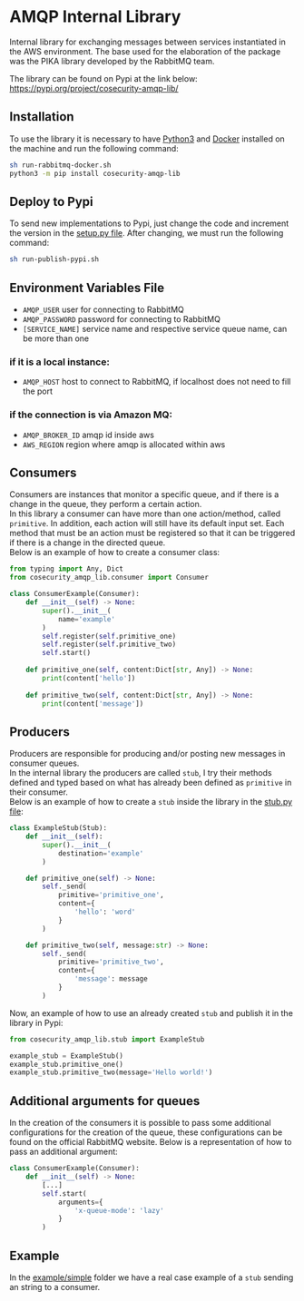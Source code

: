 # AMQP Internal Library
Internal library for exchanging messages between services instantiated in the AWS environment. 
The base used for the elaboration of the package was the PIKA library developed by the RabbitMQ team.

The library can be found on Pypi at the link below: https://pypi.org/project/cosecurity-amqp-lib/

## Installation
To use the library it is necessary to have [Python3](https://www.python.org/downloads/) and [Docker](https://www.docker.com/products/docker-desktop/)
installed on the machine and run the following command:
```bash
sh run-rabbitmq-docker.sh
python3 -m pip install cosecurity-amqp-lib
```

## Deploy to Pypi
To send new implementations to Pypi, just change the code and increment the version in the [setup.py file](https://github.com/CoSecurity/amqp-internal-library/blob/main/setup.py#L8).
After changing, we must run the following command:
```bash
sh run-publish-pypi.sh
```

## Environment Variables File
- `AMQP_USER` user for connecting to RabbitMQ
- `AMQP_PASSWORD` password for connecting to RabbitMQ
- `[SERVICE_NAME]` service name and respective service queue name, can be more than one 

### if it is a local instance:
- `AMQP_HOST` host to connect to RabbitMQ, if localhost does not need to fill the port

### if the connection is via Amazon MQ:
- `AMQP_BROKER_ID` amqp id inside aws
- `AWS_REGION` region where amqp is allocated within aws

## Consumers 
Consumers are instances that monitor a specific queue, and if there is a change in the queue, they perform a certain action.<br>
In this library a consumer can have more than one action/method, called `primitive`. In addition, each action will still have its default input set.
Each method that must be an action must be registered so that it can be triggered if there is a change in the directed queue.<br>
Below is an example of how to create a consumer class:
```python
from typing import Any, Dict
from cosecurity_amqp_lib.consumer import Consumer

class ConsumerExample(Consumer):
    def __init__(self) -> None:
        super().__init__(
            name='example'
        )
        self.register(self.primitive_one)
        self.register(self.primitive_two)
        self.start()
    
    def primitive_one(self, content:Dict[str, Any]) -> None:
        print(content['hello'])
    
    def primitive_two(self, content:Dict[str, Any]) -> None:
        print(content['message'])
```

## Producers
Producers are responsible for producing and/or posting new messages in consumer queues. <br>
In the internal library the producers are called `stub`, I try their methods defined and typed based on what has already been defined as `primitive` in their consumer.<br>
Below is an example of how to create a `stub` inside the library in the [stub.py file](https://github.com/CoSecurity/amqp-internal-library/blob/main/cosecurity_amqp_lib/stub.py):
```python
class ExampleStub(Stub):
    def __init__(self):
        super().__init__(
            destination='example'
        )

    def primitive_one(self) -> None:
        self._send(
            primitive='primitive_one',  
            content={
                'hello': 'word'
            }
        )

    def primitive_two(self, message:str) -> None:
        self._send(
            primitive='primitive_two',  
            content={
                'message': message
            }
        )
```
Now, an example of how to use an already created `stub` and publish it in the library in Pypi:
```python
from cosecurity_amqp_lib.stub import ExampleStub

example_stub = ExampleStub()
example_stub.primitive_one()
example_stub.primitive_two(message='Hello world!')
```

## Additional arguments for queues
In the creation of the consumers it is possible to pass some additional configurations for the creation of the queue, these configurations can be found on the official RabbitMQ website. Below is a representation of how to pass an additional argument:
```python
class ConsumerExample(Consumer):
    def __init__(self) -> None:
        [...]
        self.start(
            arguments={
                'x-queue-mode': 'lazy'
            }
        )
```

## Example
In the [example/simple](https://github.com/CoSecurity/amqp-internal-library/tree/main/example/simple) 
folder we have a real case example of a `stub` sending an string to a consumer.
